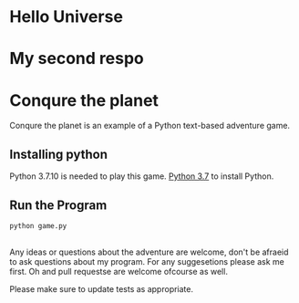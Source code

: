 # Hello Universe 
# My second respo
# Conqure the planet
 Conqure the planet is an example of a Python text-based adventure game.

## Installing python

Python 3.7.10 is needed to play this game. [Python 3.7](https://www.python.org/downloads/) to install Python.


## Run the Program

```python
python game.py
```

## 
 Any ideas or questions about the adventure are welcome, don't be afraeid to ask questions about my program. For any suggesetions please ask me first.
 Oh and pull requestse are welcome ofcourse as well.

Please make sure to update tests as appropriate.

